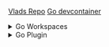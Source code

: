 [Vlads Repo](https://github.com/vladimirvivien/go-grpc)
[Go devcontainer](https://github.com/qdm12/godevcontainer)
<details>
  <summary>Go Workspaces</summary>
  
  https://go.dev/doc/tutorial/workspaces
  
  Topology
  ```golang
  /top-directory
    /module1
      go.mod
    /module2
      go.mod
  go.work
  ```
  Commands
  ```
  go work init ./module1
  go work use ./module2
  ```
  
</details>

<details>
  <summary>Go Plugin</summary>
  [Doc](https://pkg.go.dev/plugin) <br/>
  [Guide](https://www.sobyte.net/post/2022-03/golang-plugin/)
  package main
  import "fmt"
  var V int
  func F() { fmt.Printf("Hello, number %d\n", V) }
  go build -buildmode=plugin -o plugin_name.so cmd/main 
	
  p, err := plugin.Open("plugin_name.so")
  if err != nil {
	panic(err)
  }
  v, err := p.Lookup("V")
  if err != nil {
	panic(err)
  }
  f, err := p.Lookup("F")
  if err != nil {
	panic(err)
  }
  *v.(*int) = 7
  f.(func())() // prints "Hello, number 7"

  ```  
</details>
<details>
  <summary>GRPC</summary>
  
  <details>
  <summary>Makefile</summary>

  ```
  PROTOC_IMAGE ?= takama/protoc:v0.4.15

  PROTOC_RUN = docker run --rm -v $(shell pwd):/contracts -w /contracts $(PROTOC_IMAGE) -I.

  all: cni

  cni: ## generates stubs for protobuf pkg/api/cni/v1beta1/cni.proto 
	  @echo "+ $@"
	  @$(PROTOC_RUN) --go_out=plugins=grpc,paths=source_relative:. \
	 --grpc-gateway_out=logtostderr=true,paths=source_relative:. \
	 --openapiv2_out=logtostderr=true:. pkg/api/cni/v1beta1/cni.proto

  .PHONY: cni
  ```
  </details>
  
  <details>
  <summary>Directory Structure</summary>

  ```
  ./cni/cni.proto
  syntax = "proto3";
  import "google/protobuf/any.proto";

  package antrea_io.antrea.pkg.apis.cni.v1beta1;

  option go_package = "pkg/apis/cni/v1beta1";

  message CniCmdArgs {
    string container_id = 1;
    string netns = 2;
    string ifname = 3;
    string args = 4;
    string path = 5;
    bytes network_configuration = 6;
  }

  message CniCmdRequest {
    CniCmdArgs cni_args = 1;
  }

  enum ErrorCode {
    UNKNOWN = 0;
    INCOMPATIBLE_CNI_VERSION = 1;
    UNSUPPORTED_FIELD = 2;
    UNKNOWN_CONTAINER = 3;
    INVALID_ENVIRONMENT_VARIABLES = 4;
    IO_FAILURE = 5;
    DECODING_FAILURE = 6;
    INVALID_NETWORK_CONFIG = 7;
    TRY_AGAIN_LATER = 11;
    IPAM_FAILURE = 101;
    CONFIG_INTERFACE_FAILURE = 102;
    CHECK_INTERFACE_FAILURE = 103;
    // these errors are not used by the servers, but we declare them here to
    // make sure they are reserved.
    UNKNOWN_RPC_ERROR = 201;
    INCOMPATIBLE_API_VERSION = 202;
  }

  message Error {
    ErrorCode code = 1;
    string message = 2;
    repeated google.protobuf.Any details = 3;
  }

  message CniCmdResponse {
    bytes cni_result = 1;
    Error error = 2;
  }

  service Cni {
    rpc CmdAdd (CniCmdRequest) returns (CniCmdResponse) {
    }

    rpc CmdCheck (CniCmdRequest) returns (CniCmdResponse) {
    }

    rpc CmdDel (CniCmdRequest) returns (CniCmdResponse) {
    }
  }
  
  ```
  </details>
  
</details>


<details>
  <summary>Git Submodules</summary>

  ```
  git init .
  git submodule add git-repo
  git add .gitmodules
  git add .
  git comit -m "Added submodules"
  ```
  
</details>
